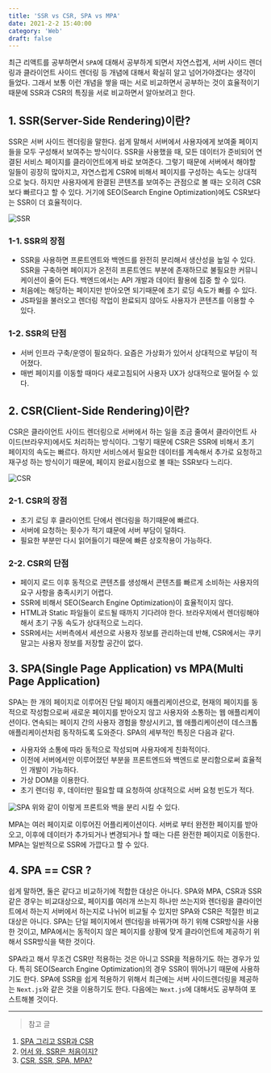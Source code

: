 ```yaml
---
title: 'SSR vs CSR, SPA vs MPA'
date: 2021-2-2 15:40:00
category: 'Web'
draft: false
---
```


최근 리액트를 공부하면서 `SPA`에 대해서 공부하게 되면서 자연스럽게, 서버 사이드 렌더링과 클라이언트 사이드 렌더링 등 개념에 대해서 확실히 알고 넘어가야겠다는 생각이 들었다. 그래서 보통 이런 개념을 쌓을 때는 서로 비교하면서 공부하는 것이 효율적이기 때문에 SSR과 CSR의 특징을 서로 비교하면서 알아보려고 한다.

## 1. SSR(Server-Side Rendering)이란?

SSR은 서버 사이드 렌더링을 말한다. 쉽게 말해서 서버에서 사용자에게 보여줄 페이지들을 모두 구성해서 보여주는 방식이다. SSR을 사용했을 때, 모든 데이터가 준비되어 연결된 서비스 페이지를 클라이언트에게 바로 보여준다. 그렇기 때문에 서버에서 해야할 일들이 굉장히 많아지고, 자연스럽게 CSR에 비해서 페이지를 구성하는 속도는 상대적으로 늦다. 하지만 사용자에게 완결된 콘텐츠를 보여주는 관점으로 볼 때는 오히려 CSR보다 빠르다고 할 수 있다. 거기에 SEO(Search Engine Optimization)에도 CSR보다는 SSR이 더 효율적이다.

![SSR](https://d2.naver.com/content/images/2020/06/ssr.png)

### 1-1. SSR의 장점

- SSR을 사용하면 프론트엔트와 백엔드를 완전히 분리해서 생산성을 높일 수 있다. SSR을 구축하면 페이지가 온전히 프론트엔드 부분에 존재하므로 불필요한 커뮤니케이션이 줄어 든다. 백엔드에서는 API 개발과 데이터 활용에 집중 할 수 있다.
- 처음에는 해당하는 페이지만 받아오면 되기때문에 초기 로딩 속도가 빠를 수 있다.
- JS파일을 불러오고 렌더링 작업이 완료되지 않아도 사용자가 콘텐츠를 이용할 수 있다.

### 1-2. SSR의 단점

- 서버 인프라 구축/운영이 필요하다. 요즘은 가상화가 있어서 상대적으로 부담이 적어졌다.
- 매번 페이지를 이동할 때마다 새로고침되어 사용자 UX가 상대적으로 떨어질 수 있다.

## 2. CSR(Client-Side Rendering)이란?

CSR은 클라이언트 사이드 렌더링으로 서버에서 하는 일을 조금 줄여서 클라이언트 사이드(브라우저)에서도 처리하는 방식이다. 그렇기 때문에 CSR은 SSR에 비해서 초기 페이지의 속도는 빠르다. 하지만 서비스에서 필요한 데이터를 계속해서 추가로 요청하고 재구성 하는 방식이기 때문에, 페이지 완료시점으로 볼 때는 SSR보다 느리다.

![CSR](https://d2.naver.com/content/images/2020/06/csr.png)

### 2-1. CSR의 장점

- 초기 로딩 후 클라이언트 단에서 렌더링을 하기때문에 빠르다.
- 서버에 요청하는 횟수가 적기 떄문에 서버 부담이 덜하다.
- 필요한 부분만 다시 읽어들이기 때문에 빠른 상호작용이 가능하다.

### 2-2. CSR의 단점

- 페이지 로드 이후 동적으로 콘텐츠를 생성해서 콘텐츠를 빠르게 소비하는 사용자의 요구 사항을 충족시키기 어렵다.
- SSR에 비해서 SEO(Search Engine Optimization)이 효율적이지 않다.
- HTML과 Static 파일들이 로드될 때까지 기다려야 한다. 브라우저에서 렌더링해야 해서 초기 구동 속도가 상대적으로 느리다.
- SSR에서는 서버측에서 세션으로 사용자 정보를 관리하는데 반해, CSR에서는 쿠키 말고는 사용자 정보를 저장할 공간이 없다.

## 3. SPA(Single Page Application) vs MPA(Multi Page Application)

SPA는 한 개의 페이지로 이루어진 단일 페이지 애플리케이션으로, 현재의 페이지를 동적으로 작성함으로써 새로운 페이지를 받아오지 않고 사용자와 소통하는 웹 애플리케이션이다. 연속되는 페이지 간의 사용자 경험을 향상시키고, 웹 애플리케이션이 데스크톱 애플리케이션처럼 동작하도록 도와준다. SPA의 세부적인 특징은 다음과 같다.

- 사용자와 소통에 따라 동적으로 작성되며 사용자에게 친화적이다.
- 이전에 서버에서만 이루어졌던 부분을 프론트엔드와 백엔드로 분리함으로써 효율적인 개발이 가능하다.
- 가상 DOM을 이용한다.
- 초기 렌더링 후, 데이터만 필요할 떄 요청하여 상대적으로 서버 요청 빈도가 적다.

![SPA](https://d2.naver.com/content/images/2020/06/step1.png)
위와 같이 이렇게 프론트와 백을 분리 시킬 수 있다.

MPA는 여러 페이지로 이루어진 어플리케이션이다. 서버로 부터 완전한 페이지를 받아오고, 이후에 데이터가 추가되거나 변경되거나 할 때는 다른 완전한 페이지로 이동한다. MPA는 일반적으로 SSR에 가깝다고 할 수 있다.

## 4. SPA == CSR ?

쉽게 말하면, 둘은 같다고 비교하기에 적합한 대상은 아니다. SPA와 MPA, CSR과 SSR같은 경우는 비교대상으로, 페이지를 여러개 쓰는지 하나만 쓰는지와 렌더링을 클라이언트에서 하는지 서버에서 하는지로 나뉘어 비교될 수 있지만 SPA와 CSR은 적절한 비교 대상은 아니다. SPA는 단일 페이지에서 렌더링을 바꿔가며 하기 위해 CSR방식을 사용한 것이고, MPA에서는 동적이지 않은 페이지를 상황에 맞게 클라이언트에 제공하기 위해서 SSR방식을 택한 것이다.

SPA라고 해서 무조건 CSR만 적용하는 것은 아니고 SSR을 적용하기도 하는 경우가 있다. 특히 SEO(Search Engine Optimization)의 경우 SSR이 뛰어나기 때문에 사용하기도 한다. SPA에 SSR을 쉽게 적용하기 위해서 최근에는 서버 사이드렌더링을 제공하는 `Next.js`와 같은 것을 이용하기도 한다. 다음에는 `Next.js`에 대해서도 공부하여 포스트해볼 것이다.

---

> 참고 글

1. [SPA 그리고 SSR과 CSR](https://velog.io/@ru_bryunak/SPA-%EC%82%AC%EC%9A%A9%EC%97%90%EC%84%9C%EC%9D%98-SSR%EA%B3%BC-CSR)
2. [어서 와, SSR은 처음이지?](https://d2.naver.com/helloworld/7804182)
3. [CSR, SSR, SPA, MPA?](https://medium.com/%EC%95%84%EB%AA%BD%EC%86%8C%ED%94%84%ED%8A%B8%EC%9B%A8%EC%96%B4/csr-ssr-spa-mpa-ede7b55c5f6f)
